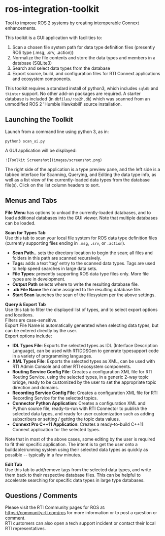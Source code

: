 # ros-integration-toolkit
Tool to improve ROS 2 systems by creating interoperable Connext enhancements.

This toolkit is a GUI application with facilities to:  
1. Scan a chosen file system path for data type definition files (presently ROS type (.msg, .srv, .action))
2. Normalize the file contents and store the data types and members in a database (SQLite3)
3. Search and select data types from the database
4. Export source, build, and configuration files for RTI Connext applications and ecosystem components.

This toolkit requires a standard install of python3, which includes `sqldb` and `tkinter` support.
No other add-on packages are required.   A starter database is included (in `dbfiles/ros2h.db`) which
was scanned from an unmodified ROS 2 'Humble Hawksbill' source installation.

## Launching the Toolkit
Launch from a command line using python 3, as in:

    python3 scan_ui.py

A GUI application will be displayed:  

    ![Toolkit Screenshot](images/screenshot.png)
    
The right side of the application is a type preview pane, and the left
side is a tabbed interface for Scanning, Querying, and Editing the data type info, as well as a list view of
the currently-loaded data types from the database file(s).   Click on the list column headers to sort.

## Menus and Tabs

**File Menu** has options to unload the currently-loaded databases, and to load additional databases into the
GUI viewer.  Note that multiple databases can be loaded.

**Scan for Types Tab**  
Use this tab to scan your local file system for ROS data type definition files (currently supporting files 
ending in `.msg`, `.srv`, or `.action`).

 - **Scan Path..** sets the directory location to begin the scan; all files and folders in this path are scanned recursively.
 - **Tags:** adds a text 'tag' entry to the scanned data types.  Tags are used to help speed searches in large data sets.
 - **File Types**: presently supporting ROS data type files only.  More file types are in development.
 - **Output Path** selects where to write the resulting database file.
 - **.db File Name** the name assigned to the resulting database file.
 - **Start Scan** launches the scan of the filesystem per the above settings.

**Query & Export Tab**  
Use this tab to filter the displayed list of types, and to select export options and locations.  
Filters are case-sensitive.  
Export File Name is automatically generated when selecting data types, but can be entered directly by the user.  
Export options include:
 - **IDL Types File**: Exports the selected types as IDL (Interface Description Language), can be used with RTIDDSGen to generate typesupport code in a variety of programming languages.
 - **XML Types File**: Exports the selected types as XML, can be used with RTI Admin Console and other RTI ecosystem components.
 - **Routing Service Config File**: Creates a configuration XML file for RTI Routing Service, using the selected types, in a generic 2-way topic bridge, ready to be customized by the user to set the appropriate topic direction and domains.
 - **Recording Service Config File**: Creates a configuration XML file for RTI Recording Service for the selected topics.
 - **Connector Python Application**: Creates a configuration XML and Python source file, ready-to-run with RTI Connector to publish the selected data types, and ready for user customization such as adding subscribers or setting / getting the topic data values.
 - **Connext Pro C++11 Application**: Creates a ready-to-build C++11 Connext application for the selected types.

 Note that in most of the above cases, some editing by the user is required to fit their specific application.
 The intent is to get the user onto a buildable/running system using their selected data types as quickly as 
 possible -- typically in a few minutes.


**Edit Tab**  
Use this tab to add/remove tags from the selected data types, and write them back to their respective database files.
This can be helpful to accelerate searching for specific data types in large type databases.


## Questions / Comments
Please visit the RTI Community pages for ROS at: https://community.rti.com/ros for more information or to post a question or comment.  
RTI customers can also open a tech support incident or contact their local RTI representatives.  
